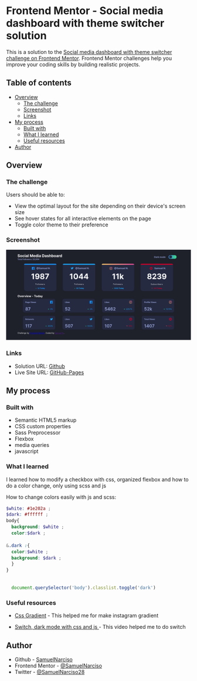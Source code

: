 # Frontend Mentor - Social media dashboard with theme switcher solution

This is a solution to the [Social media dashboard with theme switcher challenge on Frontend Mentor](https://www.frontendmentor.io/challenges/social-media-dashboard-with-theme-switcher-6oY8ozp_H). Frontend Mentor challenges help you improve your coding skills by building realistic projects. 

## Table of contents

- [Overview](#overview)
  - [The challenge](#the-challenge)
  - [Screenshot](#screenshot)
  - [Links](#links)
- [My process](#my-process)
  - [Built with](#built-with)
  - [What I learned](#what-i-learned)
  - [Useful resources](#useful-resources)
- [Author](#author)


## Overview

### The challenge

Users should be able to:

- View the optimal layout for the site depending on their device's screen size
- See hover states for all interactive elements on the page
- Toggle color theme to their preference

### Screenshot

![Screenshoot](./Screenshot.png)


### Links

- Solution URL: [Github](https://github.com/SamuelNarciso/social-media-dashboard)
- Live Site URL: [GitHub-Pages](https://samuelnarciso.github.io/social-media-dashboard/)

## My process

### Built with

- Semantic HTML5 markup
- CSS custom properties
- Sass Preprocessor
- Flexbox
- media queries
- javascript 


### What I learned

I learned how to modify a checkbox with css, organized flexbox and how to do a color  change, only using scss and js

How to change colors easily with js and scss:

```scss
$white: #1e202a ;
$dark: #ffffff ;
body{
  background: $white ;
  color:$dark ;

&.dark :{
  color:$white ;
  background: $dark ;
  }
}
```
```javascript

  document.querySelector('body').classlist.toggle('dark')

```

### Useful resources

- [Css Gradient](https://cssgradient.io/) - This helped me for make instagram gradient 

- [Switch, dark mode with css and js ](https://youtu.be/2Nmi1sXu12U) - This video helped me to do switch 

## Author

- Github - [SamuelNarciso](https://github.com/SamuelNarciso)
- Frontend Mentor - [@SamuelNarciso](https://www.frontendmentor.io/profile/SamuelNarciso)
- Twitter - [@SamuelNarciso28](https://www.twitter.com/samuelnarciso28)




